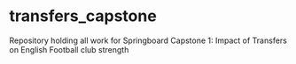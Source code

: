 # transfers_capstone
Repository holding all work for Springboard Capstone 1: Impact of Transfers on English Football club strength
